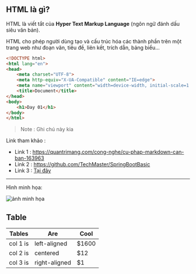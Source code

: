 ## HTML là gì?

HTML là viết tắt của **Hyper Text Markup Language** (ngôn ngữ đánh dấu siêu văn bản).

HTML cho phép người dùng tạo và cấu trúc hóa các thành phần trên một trang web như đoạn văn, tiêu đề, liên kết, trích dẫn, bảng biểu…

```html
<!DOCTYPE html>
<html lang="en">
<head>
    <meta charset="UTF-8">
    <meta http-equiv="X-UA-Compatible" content="IE=edge">
    <meta name="viewport" content="width=device-width, initial-scale=1.0">
    <title>Document</title>
</head>
<body>
    <h1>Day 01</h1>
</body>
</html>
```

> Note : Ghi chú này kia

Link tham khảo :
- Link 1 : https://quantrimang.com/cong-nghe/cu-phap-markdown-can-ban-163963
- Link 2 : https://github.com/TechMaster/SpringBootBasic
- Link 3 : [Tại đây](https://quantrimang.com/cong-nghe/cu-phap-markdown-can-ban-163963)

---

Hình minh họa:

![ảnh minh họa](https://images.unsplash.com/photo-1682685796775-020fd5dcd7d1?ixlib=rb-4.0.3&ixid=M3wxMjA3fDF8MHxlZGl0b3JpYWwtZmVlZHwxfHx8ZW58MHx8fHx8&auto=format&fit=crop&w=800&q=60)


## Table

| Tables   |      Are      |  Cool |
|----------|-------------|-----|
| col 1 is |  left-aligned | $1600 |
| col 2 is |    centered   |   $12 |
| col 3 is | right-aligned |    $1 |